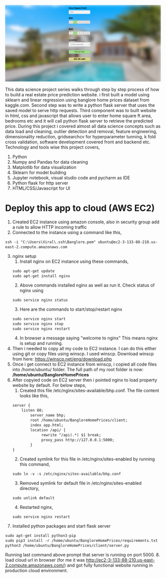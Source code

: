 ![](BHP_website.PNG)

This data science project series walks through step by step process of how to build a real estate price prediction website. i first built a model using sklearn and linear regression using banglore home prices dataset from kaggle.com. Second step was to write a python flask server that uses the saved model to serve http requests. Third component was to built website in html, css and javascript that allows user to enter home square ft area, bedrooms etc and it will call python flask server to retrieve the predicted price. During this project i covered almost all data science concepts such as data load and cleaning, outlier detection and removal, feature engineering, dimensionality reduction, gridsearchcv for hyperparameter tunning, k fold cross validation, software development covered front and backend etc. Technology and  tools wise this project covers,

1. Python
2. Numpy and Pandas for data cleaning
3. Matplotlib for data visualization
4. Sklearn for model building
5. Jupyter notebook, visual studio code and pycharm as IDE
6. Python flask for http server
7. HTML/CSS/Javascript for UI

# Deploy this app to cloud (AWS EC2)

1. Created EC2 instance using amazon console, also in security group add a rule to allow HTTP incoming traffic
2. Connected to the instance using a command like this,
```
ssh -i "C:\Users\Viral\.ssh\Banglore.pem" ubuntu@ec2-3-133-88-210.us-east-2.compute.amazonaws.com
```
3. nginx setup
   1. Install nginx on EC2 instance using these commands,
   ```
   sudo apt-get update
   sudo apt-get install nginx
   ```
   2. Above commands installed nginx as well as run it. Check status of nginx using
   ```
   sudo service nginx status
   ```
   3. Here are the commands to start/stop/restart nginx
   ```
   sudo service nginx start
   sudo service nginx stop
   sudo service nginx restart
   ```
   4. In browser a message saying "welcome to nginx" This means nginx is setup and running.
4. Then i needed to copy all my code to EC2 instance. I can do this either using git or copy files using winscp. I used winscp. Download winscp from here: https://winscp.net/eng/download.php
5. Once i get connect to EC2 instance from winscp, i copied all code files into /home/ubuntu/ folder. The full path of my root folder is now: **/home/ubuntu/BangloreHomePrices**
6.  After copyied code on EC2 server then i pointed nginx to load property website by default. For below steps,
    1. Created this file /etc/nginx/sites-available/bhp.conf. The file content looks like this,
    ```
    server {
	    listen 80;
            server_name bhp;
            root /home/ubuntu/BangloreHomePrices/client;
            index app.html;
            location /api/ {
                 rewrite ^/api(.*) $1 break;
                 proxy_pass http://127.0.0.1:5000;
            }
    }
    ```
    2. Created symlink for this file in /etc/nginx/sites-enabled by running this command,
    ```
    sudo ln -v -s /etc/nginx/sites-available/bhp.conf
    ```
    3. Removed symlink for default file in /etc/nginx/sites-enabled directory,
    ```
    sudo unlink default
    ```
    4. Restarted nginx,
    ```
    sudo service nginx restart
    ```
7. Installed python packages and start flask server
```
sudo apt-get install python3-pip
sudo pip3 install -r /home/ubuntu/BangloreHomePrices/requirements.txt
python3 /home/ubuntu/BangloreHomePrices/client/server.py
```
Running last command above prompt that server is running on port 5000.
8. load cloud url in browser (for me it was http://ec2-3-133-88-210.us-east-2.compute.amazonaws.com/) and got fully functional website running in production cloud environment.



